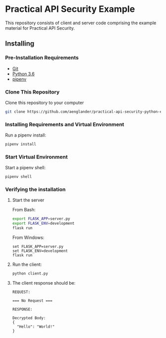 Practical API Security Example
==============================

This repository consists of client and server code comprising the example
material for Practical API Security.

Installing
----------

### Pre-Installation Requirements

* [Git](https://git-scm.com/downloads)
* [Python 3.6](https://www.python.org/downloads/release)
* [pipenv](https://docs.pipenv.org/install/#installing-pipenv)

### Clone This Repository

Clone this repository to your computer

```bash
git clone https://github.com/aenglander/practical-api-security-python-example-flask.git
```

### Installing Requirements and Virtual Environment

Run a pipenv install:

```bash
pipenv install
```

### Start Virtual Environment

Start a pipenv shell:

```bash
pipenv shell
```

### Verifying the installation

1. Start the server

    From Bash:
    ```bash
    export FLASK_APP=server.py
    export FLASK_ENV=development
    flask run
    ```
    
    From Windows:
    ```
    set FLASK_APP=server.py
    set FLASK_ENV=development
    flask run
    ```

1. Run the client:

    ```bash
    python client.py
    ```
    
1. The client response should be:

    ```
    REQUEST:
    
    === No Request ===
    
    RESPONSE:
    
    Decrypted Body:
    {
      "Hello": "World!"
    }
    ```


